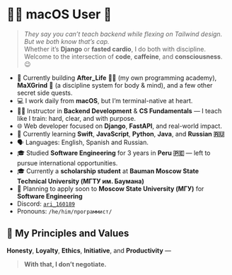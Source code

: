 # 👨‍💻  macOS User 🍎

> *They say you can’t teach backend while flexing on Tailwind design.  
> But we both know that’s cap.*  
> Whether it’s **Django** or **fasted cardio**, I do both with discipline.  
> Welcome to the intersection of **code**, **caffeine**, and **consciousness**. 😉

- 🔭 Currently building **After_Life** 🧑‍🏫 (my own programming academy), **MaXGrind** 💪 (a discipline system for body & mind), and a few other secret side quests.  
- 💻 I work daily from **macOS**, but I’m terminal-native at heart.  
- 👨‍🏫 Instructor in **Backend Development** & **CS Fundamentals** — I teach like I train: hard, clear, and with purpose.  
- 🌐 Web developer focused on **Django**, **FastAPI**, and real-world impact.  
- 🌱 Currently learning **Swift**, **JavaScript**, **Python**, **Java**, and **Russian 🇷🇺**  
- 🗣 Languages: English, Spanish and Russian.
- 🎓 Studied **Software Engineering** for 3 years in **Peru 🇵🇪** — left to pursue international opportunities.  
- 🎓 Currently a **scholarship student** at **Bauman Moscow State Technical University (МГТУ им. Баумана)**  
- 🎯 Planning to apply soon to **Moscow State University (МГУ)** for **Software Engineering**
- Discord: [`ari_160189`](https://discord.com/users/ari_160189)  
- Pronouns: `/he/him/программист/`

## 🧭 My Principles and Values

**Honesty**, **Loyalty**, **Ethics**, **Initiative**, and **Productivity** —  
> **With that, I don’t negotiate.**
